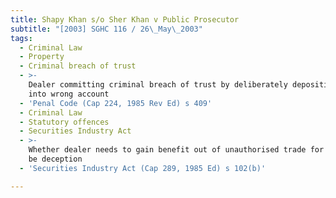 ```yaml
---
title: Shapy Khan s/o Sher Khan v Public Prosecutor
subtitle: "[2003] SGHC 116 / 26\_May\_2003"
tags:
  - Criminal Law
  - Property
  - Criminal breach of trust
  - >-
    Dealer committing criminal breach of trust by deliberately depositing cheque
    into wrong account
  - 'Penal Code (Cap 224, 1985 Rev Ed) s 409'
  - Criminal Law
  - Statutory offences
  - Securities Industry Act
  - >-
    Whether dealer needs to gain benefit out of unauthorised trade for there to
    be deception
  - 'Securities Industry Act (Cap 289, 1985 Ed) s 102(b)'

---
```



